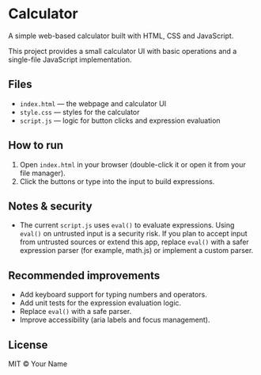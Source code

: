 # Calculator

A simple web-based calculator built with HTML, CSS and JavaScript.

This project provides a small calculator UI with basic operations and a single-file JavaScript implementation.

## Files
- `index.html` — the webpage and calculator UI
- `style.css` — styles for the calculator
- `script.js` — logic for button clicks and expression evaluation

## How to run
1. Open `index.html` in your browser (double-click it or open it from your file manager).
2. Click the buttons or type into the input to build expressions.

## Notes & security
- The current `script.js` uses `eval()` to evaluate expressions. Using `eval()` on untrusted input is a security risk. If you plan to accept input from untrusted sources or extend this app, replace `eval()` with a safer expression parser (for example, math.js) or implement a custom parser.

## Recommended improvements
- Add keyboard support for typing numbers and operators.
- Add unit tests for the expression evaluation logic.
- Replace `eval()` with a safe parser.
- Improve accessibility (aria labels and focus management).

## License
MIT © Your Name
